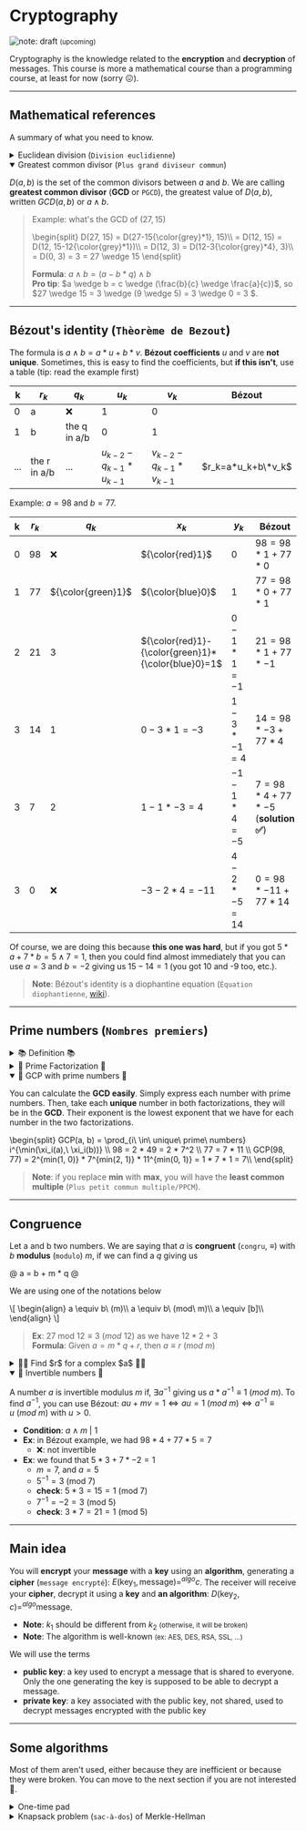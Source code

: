 # Cryptography

![note: draft](https://img.shields.io/badge/note-draft-orange) <small>(upcoming)</small>

Cryptography is the knowledge related to the **encryption** and **decryption** of messages. This course is more a mathematical course than a programming course, at least for now (sorry 😖).

<hr class="sl">

## Mathematical references

A summary of what you need to know.

<details class="details-e">
<summary>Euclidean division (<code>Division euclidienne</code>)</summary>

Dividing $a$ by $b$, mean solving $a = b * q + r$. You need to find **quotient** $q$ and the **remainder** (`reste`) $r$, with $r \lt b$. Both are unique.

We are saying that $b$ is a **divisor** of $a$ if $r = 0$, written $a\ |\ b$. It would also mean that $a$ is a multiple of $b$.

> * $25/5$: $25 = 5 * 5 + 0$ so $5|25$
> * $25/4$: $25 = 4 * 6 + 1$
</details>

<details class="details-e" open>
<summary>Greatest common divisor (<code>Plus grand diviseur commun</code>)</summary>

$D(a,b)$ is the set of the common divisors between $a$ and $b$. We are calling **greatest common divisor** (**GCD** or `PGCD`), the greatest value of $D(a,b)$, written $GCD(a,b)$ or $a \wedge b$.

> Example: what's the GCD of $(27, 15)$
> <p>
> \begin{split}
> D(27, 15) = D(27-15{\color{grey}*1}, 15)\\ = D(12, 15) = D(12, 15-12{\color{grey}*1})\\ = D(12, 3) = D(12-3{\color{grey}*4}, 3)\\ = D(0, 3) = 3 = 27 \wedge 15
> \end{split}
> </p>
> 
> **Formula**: $a \wedge b = (a - b * q) \wedge b$<br>
> **Pro tip**: $a \wedge b = c \wedge (\frac{b}{c} \wedge \frac{a}{c})$, so $27 \wedge 15 = 3 \wedge (9 \wedge 5) = 3 \wedge 0 = 3 $.
</details>

<hr class="sr">

## Bézout's identity (`Thèorème de Bezout`) 

The formula is $a \wedge b = a * u + b * v$. **Bézout coefficients** $u$ and $v$ are **not unique**. Sometimes, this is easy to find the coefficients, but **if this isn't**, use a table (tip: read the example first)

| k | $r_k$ | $q_k$ | $u_k$ | $v_k$ | Bézout |
|---|---|---|---|---|---|
| 0 | a | ❌ | 1 | 0 | |
| 1 | b | the q in a/b | 0 | 1 | |
|...|the r in a/b|...|$u_{k-2}-q_{k-1}*u_{k-1}$|$v_{k-2}-q_{k-1}*v_{k-1}$|$r_k=a*u_k+b\*v_k$|

Example: $a=98$ and $b=77$.

| k | $r_k$ | $q_k$ | $x_k$ | $y_k$ | Bézout |
|---|---|---|---|---|---|
| 0 | 98 | ❌ | ${\color{red}1}$ | 0 | $98 = 98 * 1 + 77 * 0$ |
| 1 | 77 | ${\color{green}1}$ | ${\color{blue}0}$ | 1 | $77 = 98 * 0 + 77 * 1$ |
| 2 | 21 | 3 | ${\color{red}1}-{\color{green}1}*{\color{blue}0}=1$ | $0 - 1*1=-1$ | $21 = 98 * 1 + 77 * -1$ |
| 3 | 14 | 1 | $0 - 3 * 1 = -3$ | $1 - 3 * -1=4$ | $14 = 98 * -3 + 77 * 4$ |
| 3 | 7  | 2 | $1 - 1 * -3 = 4$ | $-1 - 1 * 4=-5$ | $7 = 98 * 4 + 77 * -5$ (**solution ✅**) |
| 3 | 0  | ❌ | $-3 - 2 * 4 = -11$ | $4 - 2 * -5=14$ | $0 = 98 * -11 + 77 * 14$ |

Of course, we are doing this because **this one was hard**, but if you got $5 * a + 7 * b = 5 \wedge 7 = 1$, then you could find almost immediately that you can use $a=3$ and $b=-2$ giving us $15 - 14 = 1$ (you got 10 and -9 too, etc.).

> **Note**: Bézout's identity is a diophantine equation (`Équation diophantienne`, [wiki](https://en.wikipedia.org/wiki/Diophantine_equation)).

<hr class="sl">

## Prime numbers (`Nombres premiers`)

<details class="details-e">
<summary>📚 Definition 📚</summary>

A prime number is a number **greater or equals to 2**, which is **only divisible by 1 and itself**.

* ✅: 2, 3, 5, 7, 11, 13, etc.
* ❌: 4 (→2), 6 (→2, →3), 9 (→3), 10 (→2, →5), etc.

**Note**: If $p$ and $q$ are prime numbers, and $p \neq q$, then $p \wedge q = 1$.
</details>

<details class="details-e">
<summary>🧺 Prime Factorization 🧺</summary>

* **French**: `Décomposition en produit de facteurs premiers`
* **Definition**: Every number ($\ge 2$) can be expressed as a product of prime numbers
* Examples
    * $27 = 3 * 9 = 3^3$
    * $60 = 6 * 10 = 2 * 3 * 5 * 2 = 2^2 * 3 * 5$

We are calling $\xi_p(n)$, the exponent of $p$ in the factorization of a number $n$ with prime numbers (`puissance de p dans n`, ex: $\xi_3(27) = 3$ or $\xi_5(60)=1$).
</details>

<details class="details-e" open>
<summary> 🚀 GCP with prime numbers 🚀</summary>

You can calculate the **GCD easily**. Simply express each number with prime numbers. Then, take each **unique** number in both factorizations, they will be in the **GCD**. Their exponent is the lowest exponent that we have for each number in the two factorizations.

<p>
\begin{split}
GCP(a, b) = \prod_{i\ \in\ unique\ prime\ numbers} i^{\min(\xi_i(a),\ \xi_i(b))} \\
98 = 2 * 49 = 2 * 7^2 \\
77 = 7 * 11 \\
GCP(98, 77) = 2^{min(1, 0)} * 7^{min(2, 1)} * 11^{min(0, 1)}
= 1 * 7 * 1 = 7\\
\end{split}
</p>

> **Note**: if you replace **min** with **max**, you will have the **least common multiple** (`Plus petit commun multiple/PPCM`).
</details>

<hr class="sr">

## Congruence

Let a and b two numbers. We are saying that $a$ is **congruent** (`congru`, $\equiv$) with $b$ **modulus** (`modulo`) $m$, if we can find a $q$ giving us

@
a = b + m * q
@

We are using one of the notations below

<div>
\[
\begin{align}
a \equiv b\ (m)\\
a \equiv b\ (mod\ m)\\
a \equiv [b]\\
\end{align}
\]
</div>

> **Ex**: $27\ \text{mod}\ 12 \equiv 3\ (mod\ 12)$ as we have $12*2 + 3$<br>
> **Formula**: Given $a = m * q + r$, then $a \equiv r\ (mod\ m)$

<details class="details-e">
<summary>🐱‍🏍 Find $r$ for a complex $a$ 🐱‍🏍</summary>


If you need to evaluate the value $r$ given modulus $m$ **of a complex value** $a$, then simply split rewrite your value $a$ as a product of factors, and evaluate the modulus on each one.

* Ex: $256\ \text{mod}\ 7 = 2^8 = 2^3 * 2^3 * 2^2$
  * $2^3 = 8 \equiv 1\ (\text{mod}\ 7)$
  * $2^2 = 4 \equiv 4\ (\text{mod}\ 7)$
  * Giving us $256 \equiv 1 * 4 \equiv 4 \ (\text{mod}\ 7)$
* Ex: $2021\ \text{mod}\ 3 = 2 * 10^3 + 2 * 10^2 + 1$
  * $10 \equiv 1\ \text{mod}\ 3$
  * $10^2 = 10 * 10 \equiv 1 \ (\text{mod}\ 3)$
  * $10^3 = 10 * 10 * 10 \equiv 1 \ (\text{mod}\ 3)$
  * $2021= 2 * 1 + 2 * 1 + 1 = 5 \equiv 2 \ (\text{mod}\ 3)$

This is called **Euler theorem** ([wiki](https://en.wikipedia.org/wiki/Euler%27s_theorem)).
</details>

<details class="details-e" open>
<summary>🧐 Invertible numbers 🧐</summary>

A number $a$ is invertible modulus $m$ if, $\exists a^{-1}$ giving us $a * a^{-1} \equiv 1\ (mod\ m)$. To find $a^{-1}$, you can use Bézout: $a u + m v = 1 \Leftrightarrow a u = 1\ (mod\ m) \Leftrightarrow a^{-1} \equiv u\ (mod\ m)$ with $u \gt 0$.

* **Condition**: $a \wedge m\ |\ 1$
* **Ex**: in Bézout example, we had $98 * 4 + 77 * 5 = 7$
  * ❌: not invertible
* **Ex**: we found that $5 * 3 + 7 * -2 = 1$
  * $m = 7$, and $a = 5$
  * $5^{-1} = 3\ (\text{mod}\ 7)$
  * **check**: $5 * 3 = 15 = 1\ (\text{mod}\ 7)$
  * $7^{-1} = -2 = 3\ (\text{mod}\ 5)$
  * **check**: $3 * 7 = 21 = 1\ (\text{mod}\ 5)$
</details>

<hr class="sl">

## Main idea

You will **encrypt** your **message** with a **key** using an **algorithm**, generating a **cipher** (`message encrypté`): $E(\text{key}_1, \text{message})=^{algo}c$. The receiver will receive your **cipher**, decrypt it using a **key** and **an algorithm**: $D(\text{key}_2, c)=^{algo}\text{message}$.

* **Note**: $k_1$ should be different from $k_2$ <small>(otherwise, it will be broken)</small>
* **Note**: The algorithm is well-known <small>(ex: AES, DES, RSA, SSL, ...)</small>

We will use the terms

* **public key**: a key used to encrypt a message that is shared to everyone. Only the one generating the key is supposed to be able to decrypt a message.
* **private key**: a key associated with the public key, not shared, used to decrypt messages encrypted with the public key

<hr class="sr">

## Some algorithms

Most of them aren't used, either because they are inefficient or because they were broken. You can move to the next section if you are not interested 🧐.

<details class="details-e">
<summary>One-time pad</summary>

This algorithm is creating a **key as long or longer than the message**, so even trough it is secure, we can't use it. For each message, both user are agreeing on a key (ex: $01010$), and the Algorithm is **XOR** (`ou exclusif`, $0+0=1+1=0$ and $1+0=0+1=1$).

* **Message**: $10011$
* **Key** (encrypt): $01010$
* **Cipher text**: $11001$
* **Key** (decrypt): $01010$
* **Message**: $10011$
</details>

<details class="details-e">
<summary>Knapsack problem (<code>sac-à-dos</code>) of Merkle-Hellman</summary>

You a got a "bag/Knapsack" of numbers (ex: 23, 5, 11, 2, 55). Your message is made of `0` and `1`, and using this method `1` means you picked something from the bag, `0` means you didn't. Then, make the sum of the numbers you picked in the bag to create the **cipher**. Note that you **will have to split the message in group** having the size of the knapsack.

* **Knapsack** (private key): $2, 5, 11, 23, 55$ (up to you, size=6)
* **Message**: $1100111001 = 11001\ 10001$ (group of 6)
* **Cipher**
  * $2 + 5 + 0 + 0 + 55 = 62$ (first group)
  * $2 + 0 + 0 + 0 + 55 = 57$ (second group)
* **Cipher text**: $62, 57$

But, this is too easy to find what generated this cipher. So we are using the **super-increasing knapsack problem** to **generate a public key**, and **this easy key as the private key**. We will pick a value $N$ greater than the sum of the values in the Knapsack, and a number $W$, so that $N \wedge W|1$ (=no common divisor aside 1).

* We are picking $N=113$, $W=27$
* We got $W^{-1} = 67\ (\text{mod}\ 113)$
* **Knapsack** (public key)
  * We are multiplying the private key by $W$, modulus $N$
  * $54, 22, 71, 56, 16$ (ex: $27 * 2 = 54\ (\text{mod}\ 113)$)
* **private cipher**
  * $54 + 22 + 0 + 0 + 16 = 92$ (first group)
  * $54 + 0 + 0 + 0 + 16 = 70$ (second group)
* **Cipher text**: $92, 70$
* **decrypt** (given N and W)
  * We are multiplying the public key by $W$, modulus $N$
  * we get back the private key: $2, 5, 11, 23, 55$
  * we can easily find that: $2 + 5 + 0 + 0 + 55 = 62$ and ...
  * so the message was: $1100110001$
</details>